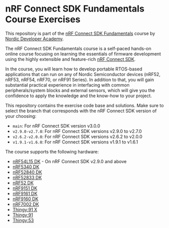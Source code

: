 # nRF Connect SDK Fundamentals Course Exercises
This repository is part of the [nRF Connect SDK Fundamentals](https://academy.nordicsemi.com/courses/nrf-connect-sdk-fundamentals/) course by [Nordic Developer Academy](https://academy.nordicsemi.com).

The nRF Connect SDK Fundamentals course is a self-paced hands-on online course focusing on learning the essentials of firmware development using the highly extensible and feature-rich [nRF Connect SDK](https://www.nordicsemi.com/Products/Development-software/nrf-connect-sdk). 

In the course, you will learn how to develop portable RTOS-based applications that can run on any of Nordic Semiconductor devices (nRF52, nRF53, nRF54, nRF70, or nRF91 Series). In addition to that, you will gain substantial practical experience in interfacing with common peripherals/system blocks and external sensors, which will give you the confidence to apply the knowledge and the know-how to your project.

This repository contains the exercise code base and solutions. Make sure to select the branch that corresponds with the nRF Connect SDK version of your choosing:
<ul>
    <li><code>main</code>: For nRF Connect SDK version v3.0.0 </li> 
    <li><code>v2.9.0-v2.7.0</code>: For nRF Connect SDK versions v2.9.0 to v2.7.0 </li> 
    <li><code>v2.6.2-v2.0.0</code>: For nRF Connect SDK versions v2.6.2 to v2.0.0 </li> 
    <li><code>v1.9.1-v1.6.0</code>: For nRF Connect SDK versions v1.9.1 to v1.6.1 </li> 
</ul>

The course supports the following hardware:
 - [nRF54L15 DK](https://www.nordicsemi.com/Products/Development-hardware/nRF54L15-DK) - On nRF Connect SDK v2.9.0 and above
 - [nRF5340 DK](https://www.nordicsemi.com/Software-and-tools/Development-Kits/nRF5340-DK) 
 - [nRF52840 DK](https://www.nordicsemi.com/Software-and-tools/Development-Kits/nRF52840-DK)
 - [nRF52833 DK](https://www.nordicsemi.com/Software-and-tools/Development-Kits/nRF52833-DK)
 - [nRF52 DK](https://www.nordicsemi.com/Products/Development-hardware/nrf52-dk)
 - [nRF9151 DK](https://www.nordicsemi.com/Products/Development-hardware/nRF9151-DK)
 - [nRF9161 DK](https://www.nordicsemi.com/Products/Development-hardware/nRF9161-DK)
 - [nRF9160 DK](https://www.nordicsemi.com/Products/Development-hardware/nrf9160-dk)
 - [nRF7002 DK](https://www.nordicsemi.com/Products/Development-hardware/nRF7002-DK)
 - [Thingy:91 X](https://www.nordicsemi.com/Products/Development-hardware/Nordic-Thingy-91-X)
 - [Thingy:91](https://www.nordicsemi.com/Products/Development-hardware/Nordic-Thingy-91)
 - [Thingy:53](https://www.nordicsemi.com/Products/Development-hardware/Nordic-Thingy-53)
   
